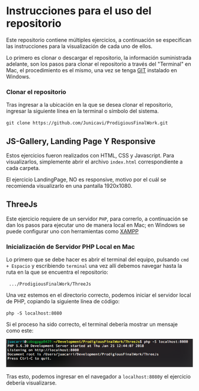 # Instrucciones para el uso del repositorio

Este repositorio contiene múltiples ejercicios, a continuación se especifican las instrucciones para la visualización de cada uno de ellos.

Lo primero es clonar o descargar el repositorio, la información suministrada adelante, son los pasos para clonar el repositorio a través del "Terminal" en Mac, el procedimiento es el mismo, una vez se tenga [GIT](https://git-scm.com/downloads) instalado en Windows.

### Clonar el repositorio
Tras ingresar a la ubicación en la que se desea clonar el repositorio, ingresar la siguiente línea en la terminal o símbolo del sistema.

`git clone https://github.com/Junicavi/ProdigiousFinalWork.git`

## JS-Gallery, Landing Page Y Responsive
Estos ejercicios fueron realizados con HTML, CSS y Javascript. Para visualizarlos, simplemente abrir el archivo `index.html` correspondiente a cada carpeta.

El ejercicio LandingPage, NO es responsive, motivo por el cuál se recomienda visualizarlo en una pantalla 1920x1080.

## ThreeJs
Este ejercicio requiere de un servidor `PHP`, para correrlo, a continuación se dan los pasos para ejecutar uno de manera local en Mac; en Windows se puede configurar uno con herramientas como [XAMPP](https://www.apachefriends.org/es/download.html) 

### Inicialización de Servidor PHP Local en Mac
Lo primero que se debe hacer es abrir el terminal del equipo, pulsando `cmd + Espacio` y escribiendo `terminal` una vez allí debemos navegar hasta la ruta en la que se encuentra el repositorio: 

` .../ProdigiousFinalWork/ThreeJs`

Una vez estemos en el directorio correcto, podemos iniciar el servidor local de PHP, copiando la siguiente línea de código:

`php -S localhost:8080`

Si el proceso ha sido correcto, el terminal debería mostrar un mensaje como este:

![Inicialización exitosa del servidor](https://github.com/Junicavi/ProdigiousFinalWork/blob/master/PHPServer.png?raw=true)

Tras esto, podemos ingresar en el navegador a `localhost:8080`y el ejercicio debería visualizarse.